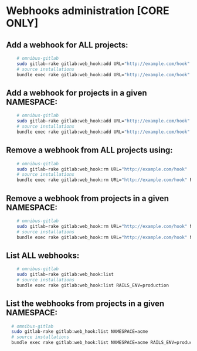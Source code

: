 # Webhooks administration **[CORE ONLY]**

## Add a webhook for **ALL** projects:

```sh
    # omnibus-gitlab
    sudo gitlab-rake gitlab:web_hook:add URL="http://example.com/hook"
    # source installations
    bundle exec rake gitlab:web_hook:add URL="http://example.com/hook" RAILS_ENV=production
```

## Add a webhook for projects in a given **NAMESPACE**:

```sh
    # omnibus-gitlab
    sudo gitlab-rake gitlab:web_hook:add URL="http://example.com/hook" NAMESPACE=acme
    # source installations
    bundle exec rake gitlab:web_hook:add URL="http://example.com/hook" NAMESPACE=acme RAILS_ENV=production
```

## Remove a webhook from **ALL** projects using:

```sh
    # omnibus-gitlab
    sudo gitlab-rake gitlab:web_hook:rm URL="http://example.com/hook"
    # source installations
    bundle exec rake gitlab:web_hook:rm URL="http://example.com/hook" RAILS_ENV=production
```

## Remove a webhook from projects in a given **NAMESPACE**:

```sh
    # omnibus-gitlab
    sudo gitlab-rake gitlab:web_hook:rm URL="http://example.com/hook" NAMESPACE=acme
    # source installations
    bundle exec rake gitlab:web_hook:rm URL="http://example.com/hook" NAMESPACE=acme RAILS_ENV=production
```

## List **ALL** webhooks:

```sh
    # omnibus-gitlab
    sudo gitlab-rake gitlab:web_hook:list
    # source installations
    bundle exec rake gitlab:web_hook:list RAILS_ENV=production
```

## List the webhooks from projects in a given **NAMESPACE**:

```sh
  # omnibus-gitlab
  sudo gitlab-rake gitlab:web_hook:list NAMESPACE=acme
  # source installations
  bundle exec rake gitlab:web_hook:list NAMESPACE=acme RAILS_ENV=production
```